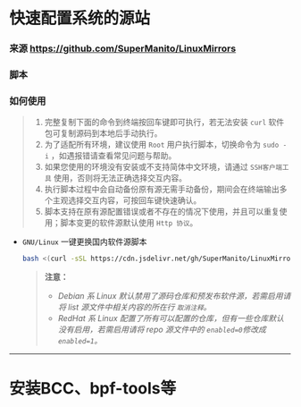 # 快速配置系统的源站
### 来源 https://github.com/SuperManito/LinuxMirrors
### 脚本
    
### 如何使用
> 1. 完整复制下面的命令到终端按回车键即可执行，若无法安装 `curl` 软件包可复制源码到本地后手动执行。
> 2. 为了适配所有环境，建议使用 `Root` 用户执行脚本，切换命令为 `sudo -i` ，如遇报错请查看常见问题与帮助。
> 3. 如果您使用的环境没有安装或不支持简体中文环境，请通过 `SSH客户端工具` 使用，否则将无法正确选择交互内容。
> 4. 执行脚本过程中会自动备份原有源无需手动备份，期间会在终端输出多个主观选择交互内容，可按回车键快速确认。
> 5. 脚本支持在原有源配置错误或者不存在的情况下使用，并且可以重复使用；脚本变更的软件源默认使用 `Http 协议`。
- `GNU/Linux` 一键更换国内软件源脚本

    ```bash
    bash <(curl -sSL https://cdn.jsdelivr.net/gh/SuperManito/LinuxMirrors@main/ChangeMirrors.sh)
    ```

    > __注意：__
    > - _Debian 系 Linux 默认禁用了源码仓库和预发布软件源，若需启用请将 list 源文件中相关内容的所在行 `取消注释`。_
    > - _RedHat 系 Linux 配置了所有可以配置的仓库，但有一些仓库默认没有启用，若需启用请将 repo 源文件中的 `enabled=0`修改成 `enabled=1`。_
***


# 安装BCC、bpf-tools等
